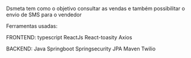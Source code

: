 Dsmeta tem como o objetivo consultar as vendas e também possibilitar o envio de SMS para o vendedor

Ferramentas usadas:

FRONTEND:
typescript
ReactJs
React-toasity
Axios

BACKEND:
Java
Springboot
Springsecurity
JPA
Maven
Twilio
